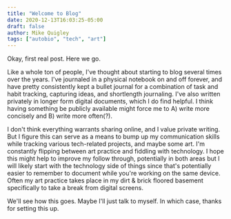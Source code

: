 ```yaml
---
title: "Welcome to Blog"
date: 2020-12-13T16:03:25-05:00
draft: false
author: Mike Quigley
tags: ["autobio", "tech", "art"]
---
```


Okay, first real post. Here we go.  

Like a whole ton of people, I've thought about starting to blog several times over the years. I've journaled in a physical notebook on and off forever, and have pretty consistently kept a bullet journal for a combination of task and habit tracking, capturing ideas, and shortlength journaling. I've also written privately in longer form digital documents, which I do find helpful. I think having something be publicly available might force me to A) write more concisely and B) write more often(?).  

I don't think everything warrants sharing online, and I value private writing. But I figure this can serve as a means to bump up my communication skills while tracking various tech-related projects, and maybe some art. I'm constantly flipping between art practice and fiddling with technology. I hope this might help to improve my follow through, potentially in both areas but I will likely start with the technology side of things since that's potentially easier to remember to document while you're working on the same device. Often my art practice takes place in my dirt & brick floored basement specifically to take a break from digital screens.  

We'll see how this goes. Maybe I'll just talk to myself. In which case, thanks for setting this up. 

